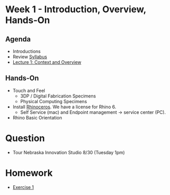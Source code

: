 # Week 1 - Introduction, Overview, Hands-On
## Agenda
- Introductions
- Review [Syllabus](/)
- [Lecture 1: Context and Overview](https://docs.google.com/presentation/d/1DCGSlhTRlIW8Zk072gA7pbsKkxcdenTfkjYP-M6Sd0U/edit?usp=sharing)

## Hands-On
- Touch and Feel
  - 3DP / Digital Fabrication Specimens
  - Physical Computing Specimens
- Install [Rhinoceros](https://www.rhino3d.com/). We have a license for Rhino 6.
  - Self Service (mac) and Endpoint management -> service center (PC).
- Rhino Basic Orientation

# Question
- Tour Nebraska Innovation Studio 8/30 (Tuesday 1pm)

# Homework
- [Exercise 1](../exercises/ex1.md)
